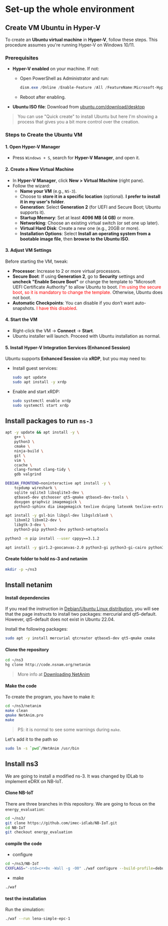 
# Set-up the whole environment

## Create VM Ubuntu in Hyper-V


To create an **Ubuntu virtual machine** in **Hyper-V**, follow these steps.
This procedure assumes you're running Hyper-V on Windows 10/11.


### Prerequisites

- **Hyper-V enabled** on your machine. If not:
  - Open PowerShell as Administrator and run:
    ```powershell
    dism.exe /Online /Enable-Feature /All /FeatureName:Microsoft-Hyper-V
    ```
  - Reboot after enabling.

- **Ubuntu ISO file**: Download from [ubuntu.com/download/desktop](https://ubuntu.com/download/desktop)

> You can use "Quick create" to install Ubuntu but here I'm showing a process that gives you a bit more control over the creation.


### Steps to Create the Ubuntu VM

#### 1. Open Hyper-V Manager

- Press `Windows + S`, search for **Hyper-V Manager**, and open it.

#### 2. Create a New Virtual Machine

- In **Hyper-V Manager**, click **New > Virtual Machine** (right pane).
- Follow the wizard:
  - **Name your VM** (e.g., `NS-3`).
  - Choose to **store it in a specific location** (optional). **I prefer to install it in my user's folder**.
  - **Generation**: Select **Generation 2** (for UEFI and Secure Boot; Ubuntu supports it).
  - **Startup Memory**: Set at least **4096 MB (4 GB)** or more.
  - **Networking**: Choose an existing virtual switch (or set one up later).
  - **Virtual Hard Disk**: Create a new one (e.g., 20GB or more).
  - **Installation Options**: Select **Install an operating system from a bootable image file**, then **browse to the Ubuntu ISO**.

#### 3. Adjust VM Settings

Before starting the VM, tweak:
- **Processor**: Increase to 2 or more virtual processors.
- **Secure Boot**: If using **Generation 2**, go to **Security** settings and **uncheck "Enable Secure Boot"** or change the template to "Microsoft UEFI Certificate Authority" to allow Ubuntu to boot. <span style="color: red">I'm using the secure boot, so it is mandatory to change the template.</span> Otherwise, Ubuntu does not boot.
- **Automatic Checkpoints**: You can disable if you don’t want auto-snapshots. <span style="color: red">I have this disabled</span>.

#### 4. Start the VM

- Right-click the VM → **Connect** → **Start**.
- Ubuntu installer will launch. Proceed with Ubuntu installation as normal.

#### 5. Install Hyper-V Integration Services (Enhanced Session)

Ubuntu supports **Enhanced Session** via **xRDP**, but you may need to:
- Install guest services:
  ```bash
  sudo apt update
  sudo apt install -y xrdp
  ```
- Enable and start xRDP:
  ```bash
  sudo systemctl enable xrdp
  sudo systemctl start xrdp
  ```



## Install packages to run `ns-3`



```bash
apt -y update && apt install -y \
    g++ \
    python3 \
    cmake \
    ninja-build \
    git \
    vim \
    ccache \
    clang-format clang-tidy \
    gdb valgrind
```


```bash
DEBIAN_FRONTEND=noninteractive apt install -y \
    tcpdump wireshark \
    sqlite sqlite3 libsqlite3-dev \
    qtbase5-dev qtchooser qt5-qmake qtbase5-dev-tools \
    doxygen graphviz imagemagick \
    python3-sphinx dia imagemagick texlive dvipng latexmk texlive-extra-utils texlive-latex-extra texlive-font-utils
```


```bash
apt install -y gsl-bin libgsl-dev libgslcblas0 \
    libxml2 libxml2-dev \
    libgtk-3-dev \
    python3-pip python3-dev python3-setuptools
```

```bash
python3 -m pip install --user cppyy==3.1.2
```

```bash
apt install -y gir1.2-goocanvas-2.0 python3-gi python3-gi-cairo python3-pygraphviz gir1.2-gtk-3.0 ipython3 wget
```

#### Create folder to hold ns-3 and netanim


```bash
mkdir -p ~/ns3
```


## Install netanim

#### Install dependencies

If you read the instruction in [Debian/Ubuntu Linux distribution](https://www.nsnam.org/wiki/NetAnim_3.108#Debian/Ubuntu_Linux_distribution:), you will see that the page instructs to install two packages: mercurial and qt5-default. However, qt5-default does not exist in Ubuntu 22.04.

Install the following packages:

```bash
sudo apt -y install mercurial qtcreator qtbase5-dev qt5-qmake cmake
```

#### Clone the repository

```bash
cd ~/ns3
hg clone http://code.nsnam.org/netanim
```

> More info at [Downloading NetAnim](https://www.nsnam.org/wiki/NetAnim_3.108#Downloading_NetAnim)


#### Make the code

To create the program, you have to make it:

```bash
cd ~/ns3/netanim
make clean
qmake NetAnim.pro
make
```

> PS: it is normal to see some warnings during `make`.

Let's add it to the path so 

```bash
sudo ln -s `pwd`/NetAnim /usr/bin
```

## Install ns3

We are going to install a modified ns-3.
It was changed by IDLab to implement eDRX on NB-IoT.


#### Clone NB-IoT

There are three branches in this repository.
We are going to focus on the `energy_evaluation`:


```bash
cd ~/ns3/
git clone https://github.com/imec-idlab/NB-IoT.git
cd NB-IoT
git checkout energy_evaluation
```

#### compile the code

- configure

```bash
cd ~/ns3/NB-IoT
CXXFLAGS="-std=c++0x -Wall -g -O0" ./waf configure --build-profile=debug --enable-static --disable-examples --enable-modules=lte
```

- make

```bash
./waf 
```

#### test the installation

Run the simulation: 
```bash
./waf --run lena-simple-epc-1
```

